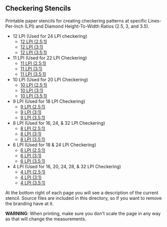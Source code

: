 ## Checkering Stencils
Printable paper stencils for creating checkering patterns at specific Lines-Per-Inch (LPI) and Diamond Height-To-Width Ratios (2.5, 3, and 3.5).


* 12 LPI (Used for 24 LPI checkering)
  * [12 LPI (2.5:1)](https://github.com/ZebGunmaking/tools/raw/main/Stencils/Checkering/12x25.pdf)
  * [12 LPI (3:1)](https://github.com/ZebGunmaking/tools/raw/main/Stencils/Checkering/12x3.pdf)
  * [12 LPI (3.5:1)](https://github.com/ZebGunmaking/tools/raw/main/Stencils/Checkering/12x35.pdf)
* 11 LPI (Used for 22 LPI Checkering)
  * [11 LPI (2.5:1)](https://github.com/ZebGunmaking/tools/raw/main/Stencils/Checkering/11x25.pdf)
  * [11 LPI (3:1)](https://github.com/ZebGunmaking/tools/raw/main/Stencils/Checkering/11x3.pdf)
  * [11 LPI (3.5:1)](https://github.com/ZebGunmaking/tools/raw/main/Stencils/Checkering/11x35.pdf)
* 10 LPI (Used for 20 LPI Checkering)
  * [10 LPI (2.5:1)](https://github.com/ZebGunmaking/tools/raw/main/Stencils/Checkering/10x25.pdf)
  * [10 LPI (3:1)](https://github.com/ZebGunmaking/tools/raw/main/Stencils/Checkering/10x3.pdf)
  * [10 LPI (3.5:1)](https://github.com/ZebGunmaking/tools/raw/main/Stencils/Checkering/10x35.pdf)
* 9 LPI (Used for 18 LPI Checkering)
  * [9 LPI (2.5:1)](https://github.com/ZebGunmaking/tools/raw/main/Stencils/Checkering/9x25.pdf)
  * [9 LPI (3:1)](https://github.com/ZebGunmaking/tools/raw/main/Stencils/Checkering/9x3.pdf)
  * [9 LPI (3.5:1)](https://github.com/ZebGunmaking/tools/raw/main/Stencils/Checkering/9x35.pdf)
* 8 LPI (Used for 16, 24, & 32 LPI Checkering)
  * [8 LPI (2.5:1)](https://github.com/ZebGunmaking/tools/raw/main/Stencils/Checkering/8x25.pdf)
  * [8 LPI (3:1)](https://github.com/ZebGunmaking/tools/raw/main/Stencils/Checkering/8x3.pdf)
  * [8 LPI (3.5:1)](https://github.com/ZebGunmaking/tools/raw/main/Stencils/Checkering/8x35.pdf)
* 6 LPI (Used for 18 & 24 LPI Checkering)
  * [6 LPI (2.5:1)](https://github.com/ZebGunmaking/tools/raw/main/Stencils/Checkering/6x25.pdf)
  * [6 LPI (3:1)](https://github.com/ZebGunmaking/tools/raw/main/Stencils/Checkering/6x3.pdf)
  * [6 LPI (3.5:1)](https://github.com/ZebGunmaking/tools/raw/main/Stencils/Checkering/6x35.pdf)
* 4 LPI (Used for 16, 20, 24, 28, & 32 LPI Checkering)
  * [4 LPI (2.5:1)](https://github.com/ZebGunmaking/tools/raw/main/Stencils/Checkering/4x25.pdf)
  * [4 LPI (3:1)](https://github.com/ZebGunmaking/tools/raw/main/Stencils/Checkering/4x3.pdf)
  * [4 LPI (3.5:1)](https://github.com/ZebGunmaking/tools/raw/main/Stencils/Checkering/4x35.pdf)

At the bottom right of each page you will see a description of the current stencil. Source files are included in this directory, so if you want to remove the branding have at it.

**WARNING**: When printing, make sure you don't scale the page in any way as that will change the measurements. 
